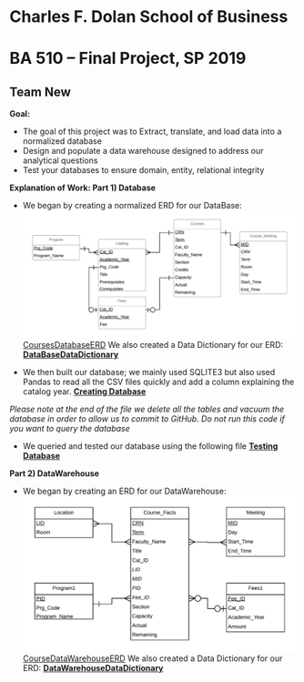 # Charles F. Dolan School of Business

# BA 510 – Final Project, SP 2019

## Team New

**Goal:** 
- The goal of this project was to Extract, translate, and load data into a normalized database
- Design and populate a  data warehouse designed to address our analytical questions
- Test your databases to ensure domain, entity, relational integrity

**Explanation of Work: Part 1) Database**
- We began by creating a normalized ERD for our DataBase:
![](CoursesDatabaseERD.png) 
[CoursesDatabaseERD](CoursesDatabaseERD.png)
  We also created a Data Dictionary for our ERD:
**[DataBaseDataDictionary](CourseDataDictionary.md)**

- We then built our database; we mainly used SQLITE3 but also used Pandas to read all the CSV files quickly and add a column explaining the catalog year.
**[Creating Database](CourseDataETL.ipynb)**

*Please note at the end of the file we delete all the tables and vacuum the database in order to allow us to commit to GitHub. Do not run this code if you want to query the database*

- We queried and tested our database using the following file
**[Testing Database](CourseDataTests.ipynb)**

 **Part 2) DataWarehouse**
 - We began by creating an ERD for our DataWarehouse:
![](CourseDataWarehouseERD.png) 
[CourseDataWarehouseERD](CourseDataWarehouseERD.png)
  We also created a Data Dictionary for our ERD:
**[DataWarehouseDataDictionary](CourseDataWarehouseDictionary.md)**


